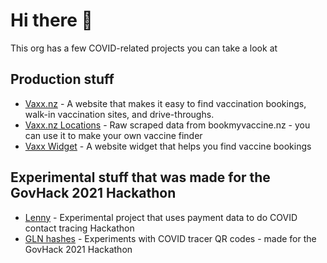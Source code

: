 # Hi there 👋

This org has a few COVID-related projects you can take a look at


## Production stuff

- [Vaxx.nz](https://github.com/CovidEngine/vaxxnz) - A website that makes it easy to find vaccination bookings, walk-in vaccination sites, and drive-throughs.
- [Vaxx.nz Locations](https://github.com/CovidEngine/vaxxnzlocations) - Raw scraped data from bookmyvaccine.nz - you can use it to make your own vaccine finder
- [Vaxx Widget](https://github.com/CovidEngine/vaxxwidget) - A website widget that helps you find vaccine bookings



## Experimental stuff that was made for the GovHack 2021 Hackathon

- [Lenny](https://github.com/CovidEngine/covidengineui) - Experimental project that uses payment data to do COVID contact tracing Hackathon
- [GLN hashes](https://github.com/CovidEngine/reverseglnhashes) - Experiments with COVID tracer QR codes - made for the GovHack 2021 Hackathon

<!--

**Here are some ideas to get you started:**

🙋‍♀️ A short introduction - what is your organization all about?
🌈 Contribution guidelines - how can the community get involved?
👩‍💻 Useful resources - where can the community find your docs? Is there anything else the community should know?
🍿 Fun facts - what does your team eat for breakfast?
🧙 Remember, you can do mighty things with the power of [Markdown](https://guides.github.com/features/mastering-markdown/)
-->
